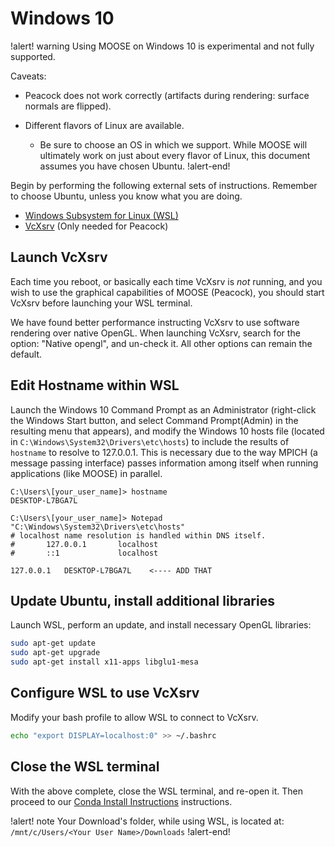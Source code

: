 # Windows 10

!alert! warning
Using MOOSE on Windows 10 is experimental and not fully supported.

Caveats:

- Peacock does not work correctly (artifacts during rendering: surface normals are flipped).
- Different flavors of Linux are available.

    - Be sure to choose an OS in which we support. While MOOSE will ultimately work on just about every flavor of Linux, this document assumes you have chosen Ubuntu.
!alert-end!

Begin by performing the following external sets of instructions. Remember to choose Ubuntu, unless you know what you are doing.

- [Windows Subsystem for Linux (WSL)](https://msdn.microsoft.com/en-us/commandline/wsl/install_guide)
- [VcXsrv](https://sourceforge.net/projects/vcxsrv/reviews/) (Only needed for Peacock)

## Launch VcXsrv

Each time you reboot, or basically each time VcXsrv is *not* running, and you wish to use the graphical capabilities of MOOSE (Peacock), you should start VcXsrv before launching your WSL terminal.

We have found better performance instructing VcXsrv to use software rendering over native OpenGL. When launching VcXsrv, search for the option: "Native opengl", and un-check it. All other options can remain the default.

## Edit Hostname within WSL

Launch the Windows 10 Command Prompt as an Administrator (right-click the Windows Start button, and select Command Prompt(Admin) in the resulting menu that appears), and modify the Windows 10 hosts file (located in `C:\Windows\System32\Drivers\etc\hosts`) to include the results of `hostname` to resolve to 127.0.0.1. This is necessary due to the way
MPICH (a message passing interface) passes information among itself when running applications (like MOOSE) in parallel.

```
C:\Users\[your_user_name]> hostname
DESKTOP-L7BGA7L

C:\Users\[your_user_name]> Notepad "C:\Windows\System32\Drivers\etc\hosts"
# localhost name resolution is handled within DNS itself.
#       127.0.0.1       localhost
#       ::1             localhost

127.0.0.1   DESKTOP-L7BGA7L    <---- ADD THAT
```

## Update Ubuntu, install additional libraries

Launch WSL, perform an update, and install necessary OpenGL libraries:

```bash
sudo apt-get update
sudo apt-get upgrade
sudo apt-get install x11-apps libglu1-mesa
```

## Configure WSL to use VcXsrv

Modify your bash profile to allow WSL to connect to VcXsrv.

```bash
echo "export DISPLAY=localhost:0" >> ~/.bashrc
```

## Close the WSL terminal

With the above complete, close the WSL terminal, and re-open it. Then proceed to our [Conda Install Instructions](getting_started/installation/conda.md) instructions.

!alert! note
Your Download's folder, while using WSL, is located at: `/mnt/c/Users/<Your User Name>/Downloads`
!alert-end!
